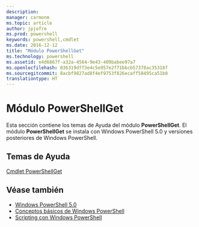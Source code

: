 ```yaml
---
description: 
manager: carmonm
ms.topic: article
author: jpjofre
ms.prod: powershell
keywords: powershell,cmdlet
ms.date: 2016-12-12
title: "Módulo PowerShellGet"
ms.technology: powershell
ms.assetid: e4d6867f-a32a-4564-9e43-409babee97a7
ms.openlocfilehash: 036319dff3e4c5e957e2f71bbcb57378ac35318f
ms.sourcegitcommit: 8acbf9827ad8f4ef9753f826ecaff58495ca51b0
translationtype: HT
---
```

# <a name="powershellget-module"></a>Módulo PowerShellGet
Esta sección contiene los temas de Ayuda del módulo **PowerShellGet**. El módulo **PowerShellGet** se instala con Windows PowerShell 5.0 y versiones posteriores de Windows PowerShell.

## <a name="help-topics"></a>Temas de Ayuda
[Cmdlet PowerShellGet](http://technet.microsoft.com/library/dn807169.aspx)

## <a name="see-also"></a>Véase también
- [Windows PowerShell 5.0](../../core-powershell/core-modules/Windows-PowerShell-5.0.md)
- [Conceptos básicos de Windows PowerShell](https://technet.microsoft.com/en-us/library/4b75f1e4-f327-48f3-92ab-bf5435094d41)
- [Scripting con Windows PowerShell](../fundamental/Scripting-with-Windows-PowerShell.md)

